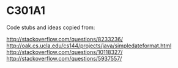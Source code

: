 C301A1
======

Code stubs and ideas copied from:

http://stackoverflow.com/questions/8233236/
http://oak.cs.ucla.edu/cs144/projects/java/simpledateformat.html
http://stackoverflow.com/questions/10118327/
http://stackoverflow.com/questions/5937557/

